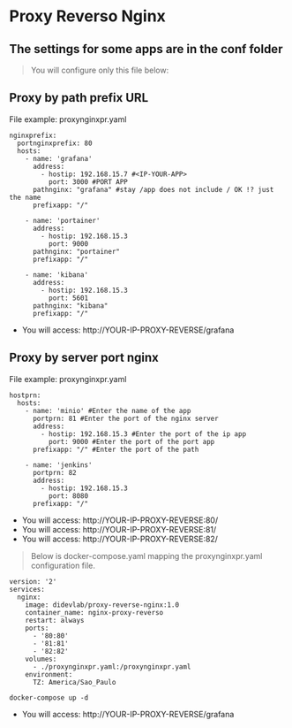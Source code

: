# Proxy Reverso Nginx

## The settings for some apps are in the conf folder

> You will configure only this file below:

## Proxy by path prefix URL
File example: proxynginxpr.yaml
```
nginxprefix:
  portnginxprefix: 80
  hosts:
    - name: 'grafana'
      address:
        - hostip: 192.168.15.7 #<IP-YOUR-APP>
          port: 3000 #PORT APP
      pathnginx: "grafana" #stay /app does not include / OK !? just the name
      prefixapp: "/"

    - name: 'portainer'
      address:
        - hostip: 192.168.15.3 
          port: 9000 
      pathnginx: "portainer" 
      prefixapp: "/"

    - name: 'kibana'
      address:
        - hostip: 192.168.15.3 
          port: 5601
      pathnginx: "kibana" 
      prefixapp: "/"         
```
- You will access: http://YOUR-IP-PROXY-REVERSE/grafana

## Proxy by server port nginx
File example: proxynginxpr.yaml
```
hostprn:
  hosts:
    - name: 'minio' #Enter the name of the app
      portprn: 81 #Enter the port of the nginx server
      address:
        - hostip: 192.168.15.3 #Enter the port of the ip app
          port: 9000 #Enter the port of the port app
      prefixapp: "/" #Enter the port of the path

    - name: 'jenkins'
      portprn: 82
      address:
        - hostip: 192.168.15.3 
          port: 8080
      prefixapp: "/"
```
- You will access: http://YOUR-IP-PROXY-REVERSE:80/
- You will access: http://YOUR-IP-PROXY-REVERSE:81/
- You will access: http://YOUR-IP-PROXY-REVERSE:82/

> Below is docker-compose.yaml mapping the proxynginxpr.yaml configuration file.

```
version: '2'
services:
  nginx:
    image: didevlab/proxy-reverse-nginx:1.0
    container_name: nginx-proxy-reverso
    restart: always
    ports:
      - '80:80'
      - '81:81'
      - '82:82'
    volumes:
      - ./proxynginxpr.yaml:/proxynginxpr.yaml
    environment:
      TZ: America/Sao_Paulo
```

```
docker-compose up -d
```
- You will access: http://YOUR-IP-PROXY-REVERSE/grafana